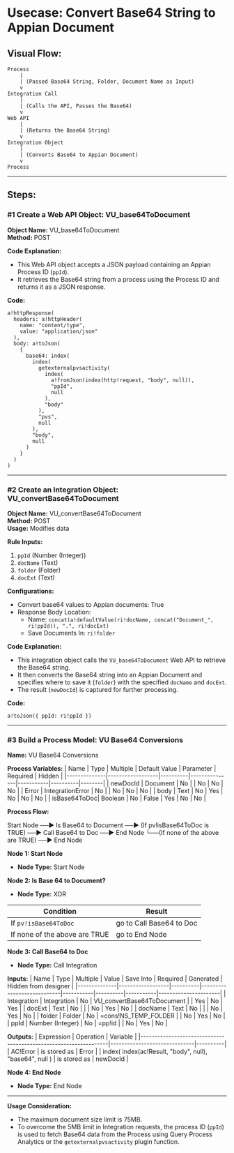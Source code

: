# Usecase: Convert Base64 String to Appian Document

## Visual Flow:

```
Process
    |
    | (Passed Base64 String, Folder, Document Name as Input)
    v
Integration Call
    |
    | (Calls the API, Passes the Base64)
    v
Web API
    | 
    | (Returns the Base64 String)
    v
Integration Object
    |
    | (Converts Base64 to Appian Document)
    v
Process
```

---

## Steps:

### #1 Create a Web API Object: VU_base64ToDocument

**Object Name:** VU_base64ToDocument  
**Method:** POST

**Code Explanation:**
- This Web API object accepts a JSON payload containing an Appian Process ID (`ppId`).
- It retrieves the Base64 string from a process using the Process ID and returns it as a JSON response.

**Code:**
```apex
a!httpResponse(
  headers: a!httpHeader(
    name: "content/type",
    value: "application/json"
  ),
  body: a!toJson(
    {
      base64: index(
        index(
          getexternalpvsactivity(
            index(
              a!fromJson(index(http!request, "body", null)),
              "ppId",
              null
            ),
            "body"
          ),
          "pvs",
          null
        ),
        "body",
        null
      )
    }
  )
)
```

---

### #2 Create an Integration Object: VU_convertBase64ToDocument

**Object Name:** VU_convertBase64ToDocument  
**Method:** POST  
**Usage:** Modifies data

**Rule Inputs:**
1. `ppId` (Number (Integer))
2. `docName` (Text)
3. `folder` (Folder)
4. `docExt` (Text)

**Configurations:**
- Convert base64 values to Appian documents: True
- Response Body Location:
  - Name: `concat(a!defaultValue(ri!docName, concat("Document_", ri!ppId)), ".", ri!docExt)`
  - Save Documents In: `ri!folder`

**Code Explanation:**
- This integration object calls the `VU_base64ToDocument` Web API to retrieve the Base64 string.
- It then converts the Base64 string into an Appian Document and specifies where to save it (`folder`) with the specified `docName` and `docExt`.
- The result (`newDocId`) is captured for further processing.

**Code:**
```apex
a!toJson({ ppId: ri!ppId })
```

---

### #3 Build a Process Model: VU Base64 Conversions

**Name:** VU Base64 Conversions

**Process Variables:**
| Name         | Type             | Multiple | Default Value | Parameter | Required | Hidden |
|--------------|------------------|----------|---------------|-----------|----------|--------|
| newDocId     | Document         | No       |               | No        | No       | No     |
| Error        | IntegrationError | No       |               | No        | No       | No     |
| body         | Text             | No       | Yes           | No        | No       | No     |
| isBase64ToDoc| Boolean          | No       | False         | Yes       | No       | No     |

**Process Flow:**

Start Node ──► Is Base64 to Document ──► (If pv!isBase64ToDoc is TRUE) ──► Call Base64 to Doc ──► End Node
                                     └──(If none of the above are TRUE) ──► End Node

**Node 1: Start Node**
- **Node Type:** Start Node

**Node 2: Is Base 64 to Document?**
- **Node Type:** XOR

| Condition                     | Result                    |
|-------------------------------|---------------------------|
| If `pv!isBase64ToDoc`         | go to Call Base64 to Doc  |
| If none of the above are TRUE | go to End Node            |

**Node 3: Call Base64 to Doc**
- **Node Type:** Call Integration

**Inputs:**
| Name         | Type             | Multiple | Value                      | Save Into | Required | Generated | Hidden from designer |
|--------------|------------------|----------|----------------------------|-----------|----------|-----------|----------------------|
| Integration  | Integration      | No       | VU_convertBase64ToDocument |           | Yes      | No        | Yes                  |
| docExt       | Text             | No       |                            |           | No       | Yes       | No                   |
| docName      | Text             | No       |                            |               | No       | Yes       | No                   |
| folder       | Folder           | No       | =cons!NS_TEMP_FOLDER       |           | No       | Yes       | No                   |
| ppId         | Number (Integer) | No       | =pp!id                     |           | No       | Yes       | No                   |

**Outputs:**
| Expression                                                       | Operation                    | Variable |
|------------------------------------------------------------------|------------------------------|----------|
| AC!Error                                                         | is stored as                 | Error    |
| index( index(ac!Result, "body", null), "base64", null )          | is stored as                 | newDocId |

**Node 4: End Node**
- **Node Type:** End Node

---

**Usage Consideration:**
- The maximum document size limit is 75MB.
- To overcome the 5MB limit in Integration requests, the process ID (`ppId`) is used to fetch Base64 data from the Process using Query Process Analytics or the `getexternalpvsactivity` plugin function.
